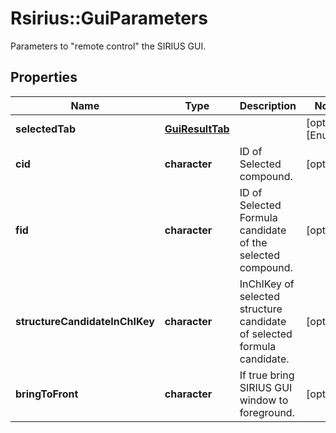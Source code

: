 # Rsirius::GuiParameters

Parameters to \"remote control\" the SIRIUS GUI.

## Properties
Name | Type | Description | Notes
------------ | ------------- | ------------- | -------------
**selectedTab** | [**GuiResultTab**](GuiResultTab.md) |  | [optional] [Enum: ] 
**cid** | **character** | ID of Selected compound. | [optional] 
**fid** | **character** | ID of Selected Formula candidate of the selected compound. | [optional] 
**structureCandidateInChIKey** | **character** | InChIKey of selected structure candidate of selected formula candidate. | [optional] 
**bringToFront** | **character** | If true bring SIRIUS GUI window to foreground. | [optional] 


